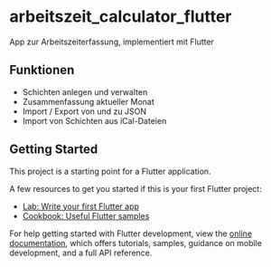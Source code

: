 # arbeitszeit_calculator_flutter

App zur Arbeitszeiterfassung, implementiert mit Flutter

## Funktionen

- Schichten anlegen und verwalten
- Zusammenfassung aktueller Monat
- Import / Export von und zu JSON
- Import von Schichten aus iCal-Dateien

## Getting Started

This project is a starting point for a Flutter application.

A few resources to get you started if this is your first Flutter project:

- [Lab: Write your first Flutter app](https://docs.flutter.dev/get-started/codelab)
- [Cookbook: Useful Flutter samples](https://docs.flutter.dev/cookbook)

For help getting started with Flutter development, view the
[online documentation](https://docs.flutter.dev/), which offers tutorials,
samples, guidance on mobile development, and a full API reference.
